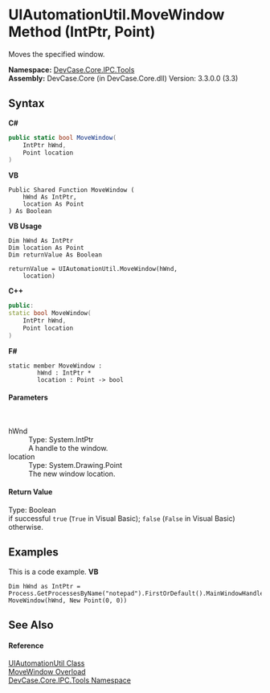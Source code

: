 # UIAutomationUtil.MoveWindow Method (IntPtr, Point)
 

Moves the specified window.

**Namespace:**&nbsp;<a href="N_DevCase_Core_IPC_Tools">DevCase.Core.IPC.Tools</a><br />**Assembly:**&nbsp;DevCase.Core (in DevCase.Core.dll) Version: 3.3.0.0 (3.3)

## Syntax

**C#**<br />
``` C#
public static bool MoveWindow(
	IntPtr hWnd,
	Point location
)
```

**VB**<br />
``` VB
Public Shared Function MoveWindow ( 
	hWnd As IntPtr,
	location As Point
) As Boolean
```

**VB Usage**<br />
``` VB Usage
Dim hWnd As IntPtr
Dim location As Point
Dim returnValue As Boolean

returnValue = UIAutomationUtil.MoveWindow(hWnd, 
	location)
```

**C++**<br />
``` C++
public:
static bool MoveWindow(
	IntPtr hWnd, 
	Point location
)
```

**F#**<br />
``` F#
static member MoveWindow : 
        hWnd : IntPtr * 
        location : Point -> bool 

```


#### Parameters
&nbsp;<dl><dt>hWnd</dt><dd>Type: System.IntPtr<br />A handle to the window.</dd><dt>location</dt><dd>Type: System.Drawing.Point<br />The new window location.</dd></dl>

#### Return Value
Type: Boolean<br />if successful `true` (`True` in Visual Basic); `false` (`False` in Visual Basic) otherwise.

## Examples
This is a code example. 
**VB**<br />
``` VB
Dim hWnd as IntPtr = Process.GetProcessesByName("notepad").FirstOrDefault().MainWindowHandle
MoveWindow(hWnd, New Point(0, 0))
```


## See Also


#### Reference
<a href="T_DevCase_Core_IPC_Tools_UIAutomationUtil">UIAutomationUtil Class</a><br /><a href="Overload_DevCase_Core_IPC_Tools_UIAutomationUtil_MoveWindow">MoveWindow Overload</a><br /><a href="N_DevCase_Core_IPC_Tools">DevCase.Core.IPC.Tools Namespace</a><br />